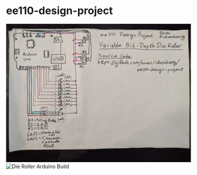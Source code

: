 # ee110-design-project
![Die Roller Schematic](/img/IMG_20200513_141240.jpg "Die Roller Schematic")
![Die Roller Arduino Build](/img/IMG_20200513_183129.jpg "Die Roller Arduino Build")

